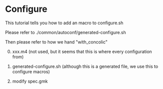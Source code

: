 # Configure

This tutorial tells you how to add an macro to configure.sh

Please refer to ./common/autoconf/generated-configure.sh

Then please refer to how we hand "with_concolic" 

0. xxx.m4 (not used, but it seems that this is where every configuration from)

1. generated-configure.sh (although this is a generated file, we use this to configure macros)

2. modify spec.gmk